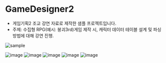 # GameDesigner2
- 게임기획2 조교 강연 자료로 제작한 샘플 프로젝트입니다.
- 주제: 수집형 RPG(예시: 붕괴3rd)게임 제작 시, 캐릭터 데이터 테이블 설계 및 파싱 방법에 대해 강연 진행.

![sample](https://github.com/Jang-Sijin/GameDesigner2/assets/76439399/89a36166-1c2c-45d2-8c9f-b18ec68a084a)

![image](https://user-images.githubusercontent.com/76439399/223914310-a3ab0d45-a2c1-43e2-9dc4-65f6cc57a920.png)
![image](https://user-images.githubusercontent.com/76439399/226150875-8bf0b99c-fa17-4f23-a41b-0cdf21491a05.png)
![image](https://user-images.githubusercontent.com/76439399/226150890-356f3f6c-747b-4d5c-99e1-6fc2f02e2639.png)
![image](https://user-images.githubusercontent.com/76439399/226150898-1700a826-f550-4425-a769-ab182b384582.png)
![image](https://user-images.githubusercontent.com/76439399/226150905-f13724f5-86a5-4eb8-b703-7913b2a1301a.png)
